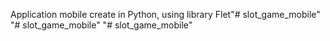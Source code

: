 Application mobile create in Python, using library Flet"# slot_game_mobile" 
"# slot_game_mobile" 
"# slot_game_mobile" 
